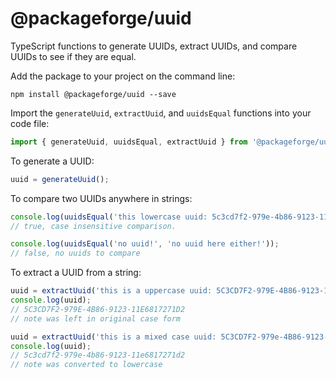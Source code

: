 # @packageforge/uuid

TypeScript functions to generate UUIDs, extract UUIDs, and compare UUIDs to see if they are equal.

Add the package to your project on the command line:
```
npm install @packageforge/uuid --save
```

Import the `generateUuid`, `extractUuid`, and `uuidsEqual` functions into your code file:
```typescript
import { generateUuid, uuidsEqual, extractUuid } from '@packageforge/uuid';
```

To generate a UUID:

```typescript
uuid = generateUuid();
```

To compare two UUIDs anywhere in strings:

```typescript
console.log(uuidsEqual('this lowercase uuid: 5c3cd7f2-979e-4b86-9123-11e6817271d2', 'this uppercase uuid: 5C3CD7F2-979E-4B86-9123-11E6817271D2')); 
// true, case insensitive comparison.

console.log(uuidsEqual('no uuid!', 'no uuid here either!')); 
// false, no uuids to compare
```

To extract a UUID from a string:

```typescript
uuid = extractUuid('this is a uppercase uuid: 5C3CD7F2-979E-4B86-9123-11E6817271D2');
console.log(uuid);
// 5C3CD7F2-979E-4B86-9123-11E6817271D2
// note was left in original case form

uuid = extractUuid('this is a mixed case uuid: 5C3CD7F2-979e-4B86-9123-11e6817271d2', false);
console.log(uuid);
// 5c3cd7f2-979e-4b86-9123-11e6817271d2
// note was converted to lowercase
```
